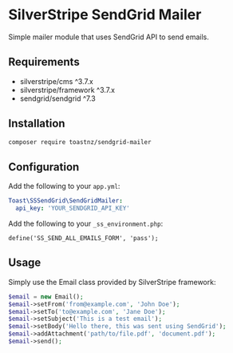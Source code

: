 # SilverStripe SendGrid Mailer 

Simple mailer module that uses SendGrid API to send emails.

## Requirements

* silverstripe/cms ^3.7.x
* silverstripe/framework ^3.7.x
* sendgrid/sendgrid ^7.3

## Installation

```bash
composer require toastnz/sendgrid-mailer
```

## Configuration

Add the following to your `app.yml`:

```yaml
Toast\SSSendGrid\SendGridMailer:
  api_key: 'YOUR_SENDGRID_API_KEY'
```

Add the following to your `_ss_environment.php`:

```.env
define('SS_SEND_ALL_EMAILS_FORM', 'pass');
```

## Usage

Simply use the Email class provided by SilverStripe framework:

```php
$email = new Email();
$email->setFrom('from@example.com', 'John Doe');
$email->setTo('to@example.com', 'Jane Doe');
$email->setSubject('This is a test email');
$email->setBody('Hello there, this was sent using SendGrid');
$email->addAttachment('path/to/file.pdf', 'document.pdf');
$email->send();
```
